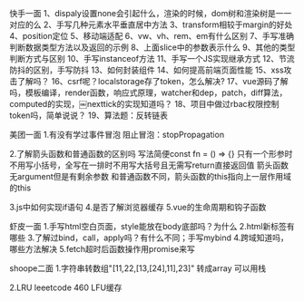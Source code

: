 快手一面
1、dispaly设置none会引起什么，渲染的时候，dom树和渲染树是一一对应的么
2、手写几种元素水平垂直居中方法
3、transform相较于margin的好处
4、position定位
5、移动端适配
6、vw、vh、rem、em有什么区别
7、手写准确判断数据类型方法以及返回的示例
8、上面slice中的参数表示什么
9、其他的类型判断方式与区别
10、手写instanceof方法
11、手写一个JS实现继承方式
12、节流防抖的区别，手写防抖
13、如何封装组件
14、如何提高前端页面性能
15、xss攻击了解吗？
16、csrf呢？localstorage存了token，怎么解决?
17、vue源码了解吗，模板编译，render函数，响应式原理，watcher和dep，patch，diff算法，computed的实现，￼nexttick的实现知道吗？
18、项目中做过rbac权限控制token吗，简单说说？
19、算法题：反转链表

美团一面
1.有没有学过事件冒泡
阻止冒泡：stopPropagation

2.了解箭头函数和普通函数的区别吗
写法简便const fn = () => {} 只有一个形参时不用写小括号，全写在一排时不用写大括号且无需写return直接返回值
箭头函数无argument但是有剩余参数
和普通函数不同，箭头函数的this指向上一层作用域的this

3.js中如何实现if语句
4.是否了解浏览器缓存
5.vue的生命周期和钩子函数

虾皮一面
1.手写html空白页面，style能放在body底部吗？为什么
2.html新标签有哪些
3.了解过bind，call，apply吗？有什么不同；手写mybind
4.跨域知道吗，哪些方法解决
5.fetch超时后函数操作用promise来写

shoope二面
1.字符串转数组"[11,22,[13,[24],11],23]" 转成array 
可以用栈

2.LRU leeetcode 460 LFU缓存
